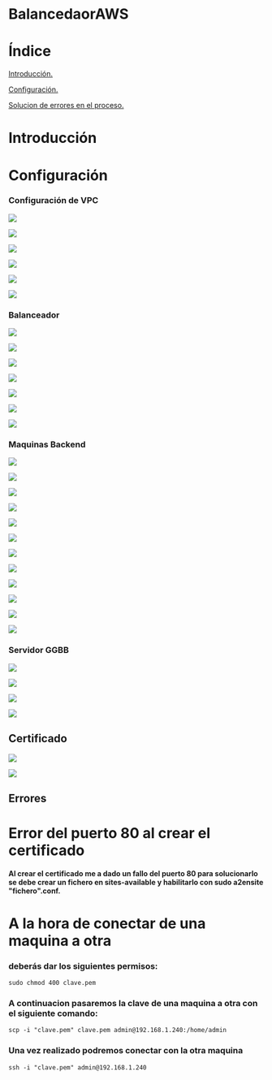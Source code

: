 # BalancedaorAWS
# Índice
[Introducción.](#introducción)

[Configuración.](#configuración)

[Solucion de errores en el proceso.](#Errores)
# Introducción
# Configuración

### Configuración de VPC

![](fotos/Imagen1.png)

![](fotos/Imagen2.png)

![](fotos/Imagen3.png)

![](fotos/Imagen4.png)

![](fotos/Imagen5.png)

![](fotos/Imagen6.png)
### Balanceador
![](fotos/Imagen7.png)

![](fotos/Imagen8.png)

![](fotos/Imagen9.png)

![](fotos/Imagen10.png)

![](fotos/Imagen11.png)

![](fotos/Imagen12.png)

![](fotos/Imagen13.png)
### Maquinas Backend
![](fotos/Imagen14.png)

![](fotos/Imagen15.png)

![](fotos/Imagen16.png)

![](fotos/Imagen17.png)

![](fotos/Imagen18.png)

![](fotos/Imagen19.png)

![](fotos/Imagen20.png)

![](fotos/Imagen22.png)

![](fotos/Imagen23.png)

![](fotos/Imagen24.png)

![](fotos/Imagen25.png)

![](fotos/Imagen26.png)

### Servidor GGBB

![](fotos/Imagen27.png)

![](fotos/Imagen28.png)

![](fotos/Imagen29.png)

![](fotos/Imagen30.png)
## Certificado

![](fotos/Imagen31.png)


![](fotos/Imagen33.png)


## Errores

# Error del puerto 80 al crear el certificado
#### Al crear el certificado me a dado un fallo del puerto 80 para solucionarlo se debe crear un fichero en sites-available y habilitarlo con sudo a2ensite "fichero".conf.
# A la hora de conectar de una maquina a otra
### deberás dar los siguientes permisos:
```
sudo chmod 400 clave.pem
```
### A continuacion pasaremos la clave de una maquina a otra con el siguiente comando:
```
scp -i "clave.pem" clave.pem admin@192.168.1.240:/home/admin
```
### Una vez realizado podremos conectar con la otra maquina
```
ssh -i "clave.pem" admin@192.168.1.240
```

